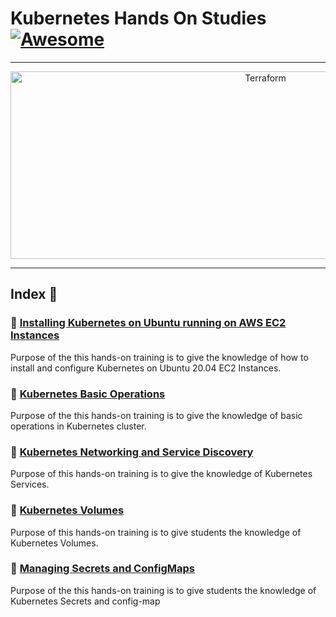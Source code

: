 Kubernetes Hands On Studies  [![Awesome](https://cdn.rawgit.com/sindresorhus/awesome/d7305f38d29fed78fa85652e3a63e154dd8e8829/media/badge.svg)](https://github.com/sindresorhus/awesome)
===============
<hr>

<p align="center">
    <img alt="Terraform" src="https://cdn.worldvectorlogo.com/logos/kubernets.svg" height="300" width="800">
</p>
<hr>

## Index 📜

### 🔖 [Installing Kubernetes on Ubuntu running on AWS EC2 Instances](https://github.com/latifyildirim/Kubernetes_hands_on/tree/main/01a-Installing-on-ec2-linux2)
Purpose of the this hands-on training is to give the knowledge of how to install and configure Kubernetes on Ubuntu 20.04 EC2 Instances.

### 🔖 [Kubernetes Basic Operations](https://github.com/latifyildirim/Kubernetes_hands_on/tree/main/02-Basic-operations)
Purpose of the this hands-on training is to give the knowledge of basic operations in Kubernetes cluster.

### 🔖 [Kubernetes Networking and Service Discovery](https://github.com/latifyildirim/Kubernetes_hands_on/tree/main/03-Networking-service-discovery)
Purpose of this hands-on training is to give the knowledge of Kubernetes Services. 

### 🔖 [Kubernetes Volumes](https://github.com/latifyildirim/Kubernetes_hands_on/tree/main/04-pods-volumes)
Purpose of this hands-on training is to give students the knowledge of Kubernetes Volumes. 

### 🔖 [Managing Secrets and ConfigMaps](https://github.com/latifyildirim/Kubernetes_hands_on/tree/main/05-secrets-configmap)
Purpose of the this hands-on training is to give students the knowledge of Kubernetes Secrets and config-map